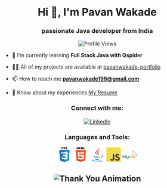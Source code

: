 <h1 align="center">Hi 👋, I'm Pavan Wakade</h1>
<h3 align="center">passionate Java developer from India</h3>

<p align="center">
  <img src="https://komarev.com/ghpvc/?username=pavanwakade&label=Profile%20views&color=0e75b6&style=flat-square" alt="Profile Views" />
</p>

- 🌱 I’m currently learning **Full Stack Java with Qspider**

- 👨‍💻 All of my projects are available at [pavanwakade-portfolio](https://pavanwakade-portfolio.netlify.app/)

- 📫 How to reach me **pavanwakade199@gmail.com**

- 📄 Know about my experiences [My Resume](https://drive.google.com/drive/folders/1hFHzyyZQV2zpA5wmtcb9aYGG2p8gwvG4?usp=drive_link)

<h3 align="center">Connect with me:</h3>
<p align="center">
  <a href="https://www.linkedin.com/in/pavan-wakade-5a851b25b" target="_blank">
    <img align="center" src="https://raw.githubusercontent.com/rahuldkjain/github-profile-readme-generator/master/src/images/icons/Social/linked-in-alt.svg" alt="LinkedIn" height="30" width="40" />
  </a>
</p>

<h3 align="center">Languages and Tools:</h3>
<p align="center">
  <a>
    <img src="https://raw.githubusercontent.com/devicons/devicon/master/icons/css3/css3-original-wordmark.svg" alt="CSS3" width="40" height="40" />
  </a>
  <a>
    <img src="https://raw.githubusercontent.com/devicons/devicon/master/icons/html5/html5-original-wordmark.svg" alt="HTML5" width="40" height="40" />
  </a>
  <a>
    <img src="https://raw.githubusercontent.com/devicons/devicon/master/icons/java/java-original.svg" alt="Java" width="40" height="40" />
  </a>
  <a>
    <img src="https://raw.githubusercontent.com/devicons/devicon/master/icons/javascript/javascript-original.svg" alt="JavaScript" width="40" height="40" />
  </a>
  <a>
    <img src="https://raw.githubusercontent.com/devicons/devicon/master/icons/mysql/mysql-original-wordmark.svg" alt="MySQL" width="40" height="40" />
  </a>
</p>



<!-- Adding thank you text animation -->
<h2 align="center">
    <img src="https://readme-typing-svg.herokuapp.com?font=Fira+Code&duration=2000&pause=500&color=00FF00&width=435&lines=Thank+you+for+visiting+my+profile!" alt="Thank You Animation" />
  </a>
</h2>
